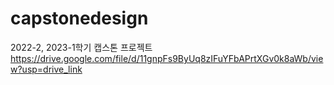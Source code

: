 # capstonedesign
2022-2, 2023-1학기 캡스톤 프로젝트
https://drive.google.com/file/d/11gnpFs9ByUq8zIFuYFbAPrtXGv0k8aWb/view?usp=drive_link
